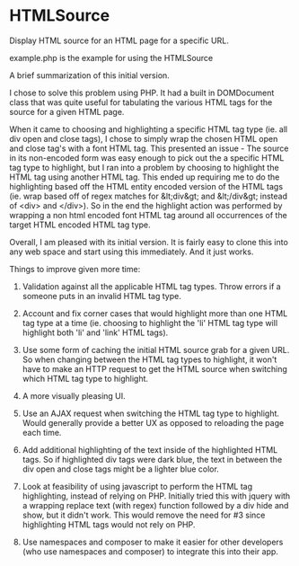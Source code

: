 # HTMLSource
Display HTML source for an HTML page for a specific URL.

example.php is the example for using the HTMLSource

A brief summarization of this initial version.

I chose to solve this problem using PHP.  It had a built in DOMDocument class that was quite useful for tabulating the various HTML tags for the source for a given HTML page.  

When it came to choosing and highlighting a specific HTML tag type (ie. all div open and close tags), I chose to simply wrap the chosen HTML open and close tag's with a font HTML tag.  This presented an issue - The source in its non-encoded form was easy enough to pick out the a specific HTML tag type to highlight, but I ran into a problem by choosing to highlight the HTML tag using another HTML tag.  This ended up requiring me to do the highlighting based off the HTML entity encoded version of the HTML tags (ie. wrap based off of regex matches for &amp;lt;div&amp;gt; and &amp;lt;/div&amp;gt; instead of &lt;div&gt; and &lt;/div&gt;). So in the end the highlight action was performed by wrapping a non html encoded font HTML tag around all occurrences of the target HTML encoded HTML tag type.

Overall, I am pleased with its initial version.  It is fairly easy to clone this into any web space and start using this immediately.  And it just works.

Things to improve given more time:

1) Validation against all the applicable HTML tag types.  Throw errors if a someone puts in an invalid HTML tag type.

2) Account and fix corner cases that would highlight more than one HTML tag type at a time (ie.  choosing to highlight the 'li' HTML tag type will highlight both 'li' and 'link' HTML tags).

3) Use some form of caching the initial HTML source grab for a given URL.  So when changing between the HTML tag types to highlight, it won't have to make an HTTP request to get the HTML source when switching which HTML tag type to highlight.

4) A more visually pleasing UI.

5) Use an AJAX request when switching the HTML tag type to highlight.  Would generally provide a better UX as opposed to reloading the page each time.

6) Add additional highlighting of the text inside of the highlighted HTML tags. So if highlighted div tags were dark blue, the text in between the div open and close tags might be a lighter blue color.

7) Look at feasibility of using javascript to perform the HTML tag highlighting, instead of relying on PHP.  Initially tried this with jquery with a wrapping replace text (with regex) function followed by a div hide and show, but it didn't work.  This would remove the need for #3 since highlighting HTML tags would not rely on PHP.

8) Use namespaces and composer to make it easier for other developers (who use namespaces and composer) to integrate this into their app. 
